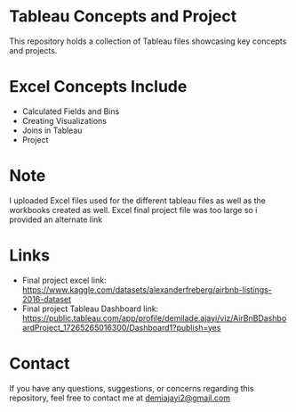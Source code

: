 # Tableau Concepts and Project
This repository holds a collection of Tableau files showcasing key concepts and projects.

# Excel Concepts Include
- Calculated Fields and Bins
- Creating Visualizations
- Joins in Tableau
- Project

# Note
I uploaded Excel files used for the different tableau files as well as the workbooks created as well. Excel final project file was too large so i provided an alternate link

# Links
- Final project excel link: https://www.kaggle.com/datasets/alexanderfreberg/airbnb-listings-2016-dataset
- Final project Tableau Dashboard link: https://public.tableau.com/app/profile/demilade.ajayi/viz/AirBnBDashboardProject_17265265016300/Dashboard1?publish=yes

# Contact
If you have any questions, suggestions, or concerns regarding this repository, feel free to contact me at demiajayi2@gmail.com
